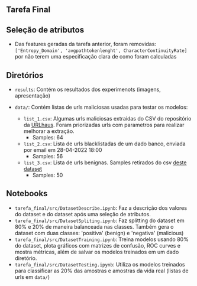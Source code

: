 ## Tarefa Final

## Seleção de atributos
- Das features geradas da tarefa anterior, foram removidas: `['Entropy_Domain', 'avgpathtokenlenght', CharacterContinuityRate]` por não terem uma especificação clara de como foram calculadas

## Diretórios

- `results`: Contém os resultados dos experimenots (imagens, apresentação)

- `data/`: Contém listas de urls maliciosas usadas para testar os modelos:
    - `list_1.csv`: Algumas urls maliciosas extraidas do CSV do repositório da [URLhaus](https://urlhaus.abuse.ch/api/#csv). Foram priorizadas urls com parametros para realizar melhorar a extração.
        - Samples: 64
    - `list_2.csv`: Lista de urls blacklistadas de um dado banco, enviada por email em 28-04-2022 18:00
        - Samples: 56
    - `list_3.csv`: Lista de urls benignas. Samples retirados do csv [deste dataset](https://data.mendeley.com/datasets/gdx3pkwp47/2)
        - Samples: 50


## Notebooks

- `tarefa_final/src/DatasetDescribe.ipynb`: Faz a descrição dos valores do dataset e do dataset após uma seleção de atributos.
- `tarefa_final/src/DatasetSpliting.ipynb`: Faz splitting do dataset em 80% e 20% de maneira balanceada nas classes.
Também gera o dataset com duas classes: 'positiva' (benign) e 'negativa' (malicious)
- `tarefa_final/src/DatasetTraining.ipynb`: Treina modelos usando 80% do dataset, plota gráficos com matrizes de confusão, ROC curves e mostra métricas, além de salvar os modelos treinados em um dado diretório.
- `tarefa_final/src/DatasetTesting.ipynb`: Utiliza os modelos treinados para classificar as 20% das amostras e amostras da vida real (listas de urls em `data/`)